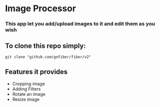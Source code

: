 # Image Processor

### This app let you add/upload images to it and edit them as you wish

## To clone this repo simply:
```
git clone "github.com/gofiber/fiber/v2"
```

## Features it provides
- Cropping image
- Adding Filters
- Rotate an image
- Resize image